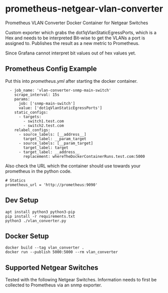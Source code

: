 # prometheus-netgear-vlan-converter
Prometheus VLAN Converter Docker Container for Netgear Switches

Custom exporter which grabs the dot1qVlanStaticEgressPorts, which is a Hex and needs to be interpreted Bit-wise to get the VLANs a port is assigned to.
Publishes the result as a new metric to Prometheus.

Since Grafana cannot interpret bit values out of hex values yet.

## Prometheus Config Example
Put this into _prometheus.yml_ after starting the docker container.
```
  - job_name: 'vlan-converter-snmp-main-switch'
    scrape_interval: 15s
    params:
      job: ['snmp-main-switch']
      value: ['dot1qVlanStaticEgressPorts']
    static_configs:
      - targets:
        - switch1.test.com
        - switch2.test.com
    relabel_configs:
      - source_labels: [__address__]
        target_label: __param_target
      - source_labels: [__param_target]
        target_label: target
      - target_label: __address__
        replacement: whereTheDockerContainerRuns.test.com:5000
```

Also check the URL which the container should use towards your prometheus in the python code.
```
# Statics
prometheus_url = 'http://prometheus:9090'
```

## Dev Setup
```
apt install python3 python3-pip
pip install -r requirements.txt
python3 ./vlan_converter.py
```

## Docker Setup
```
docker build --tag vlan_converter .
docker run --publish 5000:5000 --rm vlan_converter
```

## Supported Netgear Switches
Tested with the following Netgear Switches. Information needs to first be collected to Prometheus via an snmp exporter.